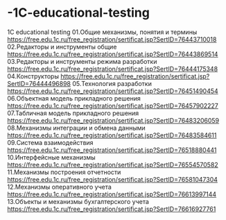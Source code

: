 # -1C-educational-testing
 1C educational testing
01.Общие механизмы, понятия и термины   
https://free.edu.1c.ru/free_registration/sertificat.jsp?SertID=76443710018
02.Редакторы и инструменты общие  
https://free.edu.1c.ru/free_registration/sertificat.jsp?SertID=76443869514
03.Редакторы и инструменты режима разработки
https://free.edu.1c.ru/free_registration/sertificat.jsp?SertID=76444175348
04.Конструкторы
https://free.edu.1c.ru/free_registration/sertificat.jsp?SertID=76444496898
05.Технология разработки
https://free.edu.1c.ru/free_registration/sertificat.jsp?SertID=76451490454
06.Объектная модель прикладного решения
https://free.edu.1c.ru/free_registration/sertificat.jsp?SertID=76457902227
07.Табличная модель прикладного решения
https://free.edu.1c.ru/free_registration/sertificat.jsp?SertID=76483206059
08.Механизмы интеграции и обмена данными
https://free.edu.1c.ru/free_registration/sertificat.jsp?SertID=76483584611
09.Система взаимодействия
https://free.edu.1c.ru/free_registration/sertificat.jsp?SertID=76518880441
10.Интерфейсные механизмы
https://free.edu.1c.ru/free_registration/sertificat.jsp?SertID=76554570582
11.Механизмы построения отчетности
https://free.edu.1c.ru/free_registration/sertificat.jsp?SertID=76581047304
12.Механизмы оперативного учета
https://free.edu.1c.ru/free_registration/sertificat.jsp?SertID=76613997144
13.Объекты и механизмы бухгалтерского учета
https://free.edu.1c.ru/free_registration/sertificat.jsp?SertID=76616927761
